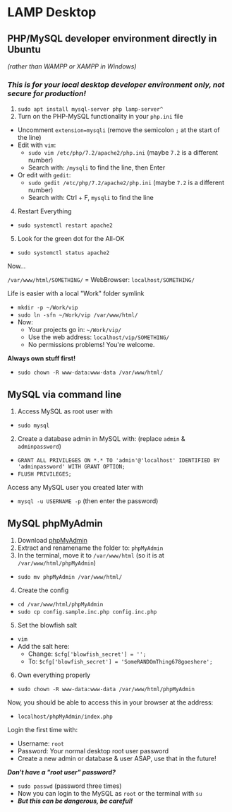 # LAMP Desktop
## PHP/MySQL developer environment directly in Ubuntu
*(rather than WAMPP or XAMPP in Windows)*

### *This is for your local desktop developer environment only, not secure for production!*

1. `sudo apt install mysql-server php lamp-server^`
2. Turn on the PHP-MySQL functionality in your `php.ini` file
  - Uncomment `extension=mysqli` (remove the semicolon `;` at the start of the line)
  - Edit with `vim`:
    - `sudo vim /etc/php/7.2/apache2/php.ini` (maybe `7.2` is a different number)
    - Search with: `/mysqli` to find the line, then Enter
  - Or edit with `gedit`:
    - `sudo gedit /etc/php/7.2/apache2/php.ini` (maybe `7.2` is a different number)
    - Search with: Ctrl + F, `mysqli` to find the line
4. Restart Everything
  - `sudo systemctl restart apache2`
5. Look for the green dot for the All-OK
  - `sudo systemctl status apache2`

Now...

`/var/www/html/SOMETHING/` = WebBrowser: `localhost/SOMETHING/`

Life is easier with a local "Work" folder symlink
- `mkdir -p ~/Work/vip`
- `sudo ln -sfn ~/Work/vip /var/www/html/`
- Now:
  - Your projects go in: `~/Work/vip/`
  - Use the web address: `localhost/vip/SOMETHING/`
  - No permissions problems! You're welcome.

**Always own stuff first!**
- `sudo chown -R www-data:www-data /var/www/html/`

## MySQL via command line

1. Access MySQL as root user with
  - `sudo mysql`
2. Create a database admin in MySQL with: (replace `admin` & `adminpassword`)
  -  `GRANT ALL PRIVILEGES ON *.* TO 'admin'@'localhost' IDENTIFIED BY 'adminpassword' WITH GRANT OPTION;`
  - `FLUSH PRIVILEGES;`

Access any MySQL user you created later with
- `mysql -u USERNAME -p` (then enter the password)

## MySQL phpMyAdmin

1. Download [phpMyAdmin](https://www.phpmyadmin.net/downloads/)
2. Extract and renamename the folder to: `phpMyAdmin`
3. In the terminal, move it to `/var/www/html` (so it is at `/var/www/html/phpMyAdmin`)
  - `sudo mv phpMyAdmin /var/www/html/`
4. Create the config
  - `cd /var/www/html/phpMyAdmin`
  - `sudo cp config.sample.inc.php config.inc.php`
5. Set the blowfish salt
  - `vim `
  - Add the salt here:
    - Change: `$cfg['blowfish_secret'] = '';`
    - To: `$cfg['blowfish_secret'] = 'SomeRANDOmThing678goeshere';`

6. Own everything properly
  - `sudo chown -R www-data:www-data /var/www/html/phpMyAdmin`

Now, you should be able to access this in your browser at the address:
- `localhost/phpMyAdmin/index.php`

Login the first time with:
- Username: `root`
- Password: Your normal desktop root user password
- Create a new admin or database & user ASAP, use that in the future!

***Don't have a "root user" password?***
- `sudo passwd` (password three times)
- Now you can login to the MySQL as `root` or the terminal with `su`
- ***But this can be dangerous, be careful!***
